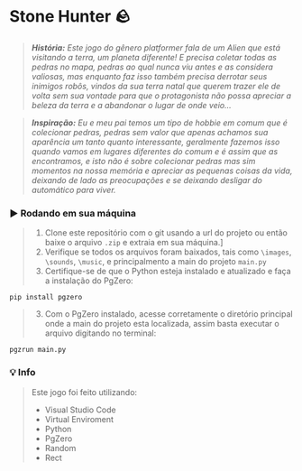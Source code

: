 # Stone Hunter 🪨
> <i><b>História:</b> Este jogo do gênero platformer fala de um Alien que está visitando a terra, um planeta diferente! E precisa coletar todas as pedras no mapa, pedras ao qual nunca viu antes e as considera valiosas, mas enquanto faz isso também precisa derrotar seus inimigos robôs, vindos da sua terra natal que querem trazer ele de volta sem sua vontade para que o protagonista não possa apreciar a beleza da terra e a abandonar o lugar de onde veio...</i>

> <i><b>Inspiração:</b> Eu e meu pai temos um tipo de hobbie em comum que é colecionar pedras, pedras sem valor que apenas achamos sua aparência um tanto quanto interessante, geralmente fazemos isso quando vamos em lugares diferentes do comum e é assim que as encontramos, e isto não é sobre colecionar pedras mas sim momentos na nossa memória e apreciar as pequenas coisas da vida, deixando de lado as preocupações e se deixando desligar do automático para viver.</i>
### ▶️ Rodando em sua máquina
> 1. Clone este repositório com o git usando a url do projeto ou então baixe o arquivo `.zip` e extraia em sua máquina.]
> 2. Verifique se todos os arquivos foram baixados, tais como `\images`, `\sounds`, `\music`, e principalmento a main do projeto `main.py`
> 4. Certifique-se de que o Python esteja instalado e atualizado e faça a instalação do PgZero:
```
pip install pgzero
```
> 3. Com o PgZero instalado, acesse corretamente o diretório principal onde a main do projeto esta localizada, assim basta executar o arquivo digitando no terminal:
```
pgzrun main.py
```

### 💡 Info
> Este jogo foi feito utilizando:
  > - Visual Studio Code
  > - Virtual Enviroment
  > - Python 
  > - PgZero
  > - Random
  > - Rect
